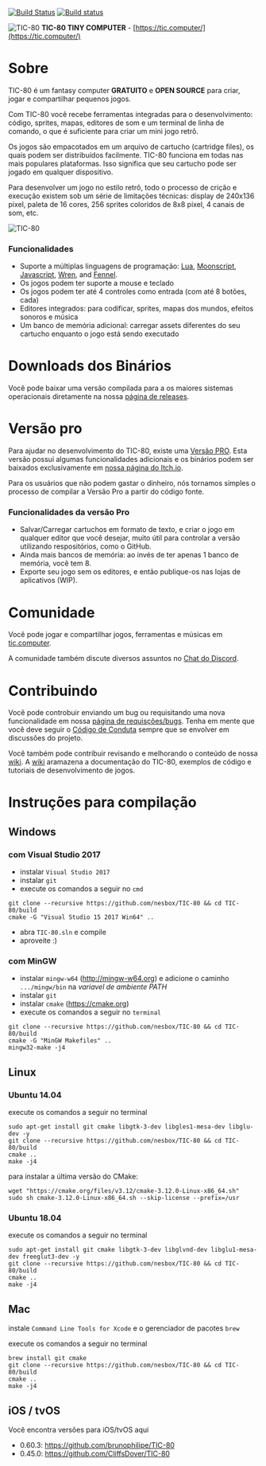 [![Build Status](https://travis-ci.org/nesbox/TIC-80.svg?branch=master)](https://travis-ci.org/nesbox/TIC-80)
[![Build status](https://ci.appveyor.com/api/projects/status/1pflw77cjd8mqggb/branch/master?svg=true)](https://ci.appveyor.com/project/nesbox/tic-80)

![TIC-80](https://tic.computer/img/logo64.png)
**TIC-80 TINY COMPUTER** - [https://tic.computer/](https://tic.computer/)

# Sobre
TIC-80 é um fantasy computer **GRATUITO** e **OPEN SOURCE** para criar, jogar e compartilhar pequenos jogos.

Com TIC-80 você recebe ferramentas integradas para o desenvolvimento: código, sprites, mapas, editores de som e um terminal de linha de comando, o que é suficiente para criar um mini jogo retrô.

Os jogos são empacotados em um arquivo de cartucho (cartridge files), os quais podem ser distribuídos facilmente. TIC-80 funciona em todas nas mais populares plataformas. Isso significa que seu cartucho pode ser jogado em qualquer dispositivo.

Para desenvolver um jogo no estilo retrô, todo o processo de crição e execução existem sob um série de limitações técnicas: display de 240x136 pixel, paleta de 16 cores, 256 sprites coloridos de 8x8 pixel, 4 canais de som, etc.

![TIC-80](https://user-images.githubusercontent.com/1101448/29687467-3ddc432e-8925-11e7-8156-5cec3700cc04.gif)

### Funcionalidades
- Suporte a múltiplas linguagens de programação: [Lua](https://www.lua.org),
  [Moonscript](https://moonscript.org),
  [Javascript](https://developer.mozilla.org/en-US/docs/Web/JavaScript),
  [Wren](http://wren.io/), and [Fennel](https://fennel-lang.org).
- Os jogos podem ter suporte a mouse e teclado
- Os jogos podem ter até 4 controles como entrada (com até 8 botões, cada)
- Editores integrados: para codificar, sprites, mapas dos mundos, efeitos sonoros e música
- Um banco de memória adicional: carregar assets diferentes do seu cartucho enquanto o jogo está sendo executado

# Downloads dos Binários
Você pode baixar uma versão compilada para a os maiores sistemas operacionais diretamente na nossa [página de releases](https://github.com/nesbox/TIC-80/releases).

# Versão pro
Para ajudar no desenvolvimento do TIC-80, existe uma [Versão PRO](https://nesbox.itch.io/tic).
Esta versão possui algumas funcionalidades adicionais e os binários podem ser baixados exclusivamente em [nossa página do Itch.io](https://nesbox.itch.io/tic).

Para os usuários que não podem gastar o dinheiro, nós tornamos simples o processo de compilar a Versão Pro a partir do código fonte.

### Funcionalidades da versão Pro

- Salvar/Carregar cartuchos em formato de texto, e criar o jogo em qualquer editor que você desejar, muito útil para controlar a versão utilizando respositórios, como o GitHub.
- Ainda mais bancos de memória: ao invés de ter apenas 1 banco de memória, você tem 8.
- Exporte seu jogo sem os editores, e então publique-os nas lojas de aplicativos (WIP).

# Comunidade
Você pode jogar e compartilhar jogos, ferramentas e músicas em [tic.computer](https://tic.computer/play).

A comunidade também discute diversos assuntos no [Chat do Discord](https://discord.gg/DkD73dP).

# Contribuindo
Você pode controbuir enviando um bug ou requisitando uma nova funcionalidade
 em nossa [página de requisções/bugs](https://github.com/nesbox/tic.computer/issues).
Tenha em mente que você deve seguir o [Código de Conduta](https://github.com/nesbox/TIC-80/blob/master/CODE_OF_CONDUCT.md) sempre que se envolver em discussões do projeto.

Você também pode contribuir revisando e melhorando o conteúdo de nossa [wiki](https://github.com/nesbox/tic.computer/wiki).
A [wiki](https://github.com/nesbox/tic.computer/wiki) aramazena a documentação do TIC-80, exemplos de código e tutoriais de desenvolvimento de jogos.

# Instruções para compilação

## Windows
### com Visual Studio 2017
- instalar `Visual Studio 2017`
- instalar `git`
- execute os comandos a seguir no `cmd`
```
git clone --recursive https://github.com/nesbox/TIC-80 && cd TIC-80/build
cmake -G "Visual Studio 15 2017 Win64" ..
```
- abra `TIC-80.sln` e compile
- aproveite :)

### com MinGW
- instalar `mingw-w64` (http://mingw-w64.org) e adicione o caminho `.../mingw/bin` na *variavel de ambiente PATH*
- instalar `git`
- instalar `cmake` (https://cmake.org)
- execute os comandos a seguir no `terminal`
```
git clone --recursive https://github.com/nesbox/TIC-80 && cd TIC-80/build
cmake -G "MinGW Makefiles" ..
mingw32-make -j4
```

## Linux 
### Ubuntu 14.04
execute os comandos a seguir no terminal
```
sudo apt-get install git cmake libgtk-3-dev libgles1-mesa-dev libglu-dev -y
git clone --recursive https://github.com/nesbox/TIC-80 && cd TIC-80/build
cmake ..
make -j4
```

para instalar a última versão do CMake:
```
wget "https://cmake.org/files/v3.12/cmake-3.12.0-Linux-x86_64.sh"
sudo sh cmake-3.12.0-Linux-x86_64.sh --skip-license --prefix=/usr
```

### Ubuntu 18.04

execute os comandos a seguir no terminal
```
sudo apt-get install git cmake libgtk-3-dev libglvnd-dev libglu1-mesa-dev freeglut3-dev -y
git clone --recursive https://github.com/nesbox/TIC-80 && cd TIC-80/build
cmake ..
make -j4
```

## Mac
instale `Command Line Tools for Xcode` e o gerenciador de pacotes `brew`

execute os comandos a seguir no terminal
```
brew install git cmake
git clone --recursive https://github.com/nesbox/TIC-80 && cd TIC-80/build
cmake ..
make -j4
```

## iOS / tvOS
Você encontra versões para iOS/tvOS aqui 
- 0.60.3: https://github.com/brunophilipe/TIC-80
- 0.45.0: https://github.com/CliffsDover/TIC-80
